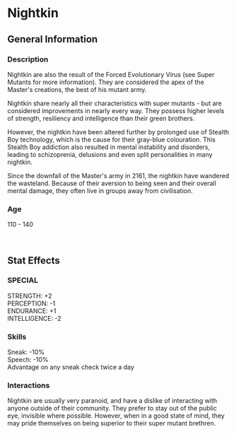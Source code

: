 # Nightkin

## General Information

### Description

Nightkin are also the result of the Forced Evolutionary Virus (see Super Mutants for more information). They are considered the apex of the Master's creations, the best of his mutant army.

Nightkin share nearly all their characteristics with super mutants - but are considered improvements in nearly every way. They possess higher levels of strength, resiliency and intelligence than their green brothers.

However, the nightkin have been altered further by prolonged use of Stealth Boy technology, which is the cause for their gray-blue colouration. This Stealth Boy addiction also resulted in mental instability and disorders, leading to schizoprenia, delusions and even split personalities in many nightkin.

Since the downfall of the Master's army in 2161, the nightkin have wandered the wasteland. Because of their aversion to being seen and their overall mental damage, they often live in groups away from civilisation.

### Age

110 - 140

<br>

## Stat Effects

### SPECIAL

STRENGTH: +2 <br>
PERCEPTION: -1 <br>
ENDURANCE: +1 <br>
INTELLIGENCE: -2

### Skills

Sneak: -10% <br>
Speech: -10% <br>
Advantage on any sneak check twice a day 

### Interactions

Nightkin are usually very paranoid, and have a dislike of interacting with anyone outside of their community. They prefer to stay out of the public eye, invisible where possible. However, when in a good state of mind, they may pride themselves on being superior to their super mutant brethren.